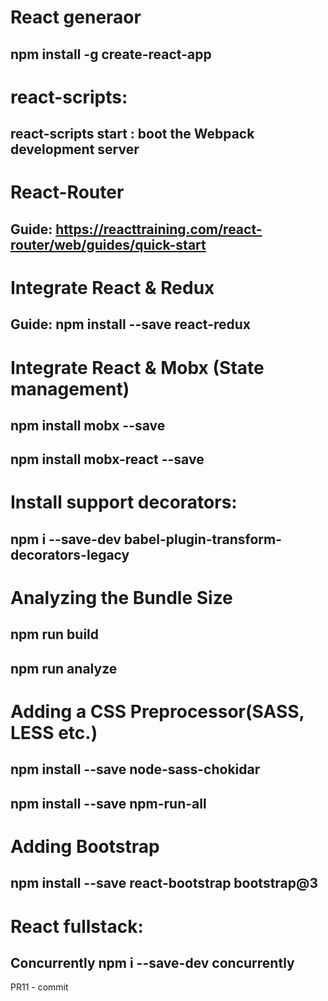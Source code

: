 # React generaor
## npm install -g create-react-app

# react-scripts:
## react-scripts start : boot the Webpack development server

# React-Router
## Guide: https://reacttraining.com/react-router/web/guides/quick-start

# Integrate React & Redux
## Guide: npm install --save react-redux

# Integrate React & Mobx (State management)
## npm install mobx --save
## npm install mobx-react --save

# Install support decorators:
## npm i --save-dev babel-plugin-transform-decorators-legacy

# Analyzing the Bundle Size
## npm run build
## npm run analyze

# Adding a CSS Preprocessor(SASS, LESS etc.)
## npm install --save node-sass-chokidar
## npm install --save npm-run-all

# Adding Bootstrap
## npm install --save react-bootstrap bootstrap@3

# React fullstack:
## Concurrently npm i --save-dev concurrently

PR11 - commit
